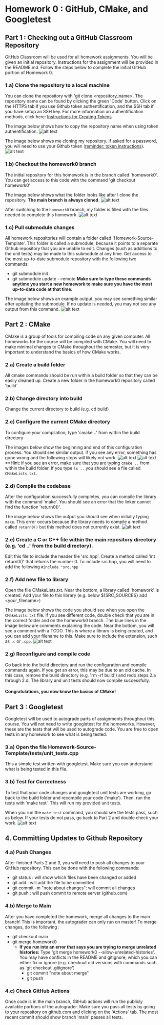 # Homework 0 : GitHub, CMake, and Googletest

## Part 1 : Checking out a GitHub Classroom Repository
GitHub Classroom will be used for all homework assignments.  You will be given an initial repository.  Instructions for the assignment will be provided in the README.md.  Follow the steps below to complete the initial GitHub portion of Homework 0.

### 1.a) Clone the repository to a local machine
You can clone the repository with 'git clone \<repository\_name\>.  The repository name can be found by clicking the green 'Code' button.  Click on the HTTPS tab if you use Github token authentification, and the SSH tab if you have setup an SSH key.  For more information on authentification methods, click here: [Instructions for Creating Tokens](CreateToken.md)

The image below shows how to copy the repository name when using token authentification.
![alt text](img/0_repo_addr.jpg)

The image below shows me cloning my repository.  If asked for a password, you will need to use your Github token ([reminder: token instructions](CreateToken.md)).
![alt text](img/1_clone.jpg)

### 1.b) Checkout the homework0 branch
The initial repository for this homework is in the branch called 'homework0'.  You can get access to this code with the command 'git checkout homework0'

The image below shows what the folder looks like after I clone the repository. **The main branch is always cloned.**
![alt text](img/2_main.jpg)

After switching to the `homework0` branch, my folder is filled with the files needed to complete this homework.
![alt text](img/3_homework0.jpg)

### 1.c) Pull submodule changes
All homework repositories will contain a folder called 'Homework-Source-Template'.  This folder is called a submodule, because it points to a separate Github repository that you are unable to edit.  Changes (such as additions to the unit tests) may be made to this submodule at any time.  Get access to the most up-to-date submodule repository with the following two commands:
- git submodule init
- git submodule update --remote
**Make sure to type these commands anytime you start a new homework to make sure you have the most up-to-date code at that time.**

The image below shows an example output, you may see something similar after updating the submodule.  If no update is needed, you may not see any output from this command.
![alt text](img/4_submodule.jpg)

## Part 2 : CMake
CMake is a group of tools for compiling code on any given computer.  All homeworks for the course will be compiled with CMake.  You will need to make minimal changes to CMake throughout the semester, but it is very important to understand the basics of how CMake works.
  
### 2.a) Create a build folder
All cmake commands should be run within a build folder so that they can be easily cleaned up.  Create a new folder in the homework0 repository called 'build'
  
### 2.b) Change directory into build
Change the current directory to build (e.g. cd build)
  
### 2.c) Configure the current CMake directory
To configure your compilation, type 'cmake ..' from within the build directory

The images below show the beginning and end of this configuration process.  You should see similar output.  If you see any error, something has gone wrong and the following steps will likely not work.
![alt text](img/5_configure.jpg)
![alt text](img/6_configure.jpg)
**Hint: if you see an error, make sure that you are typing `cmake ..` from within the build folder.  If you type `ls ..` you should see a file called `CMakeLists.txt`.
  
### 2.d) Compile the codebase
After the configuration successfully completes, you can compile the library with the command 'make'.  You should see an error that the linker cannot find the function 'return0()'.

The image below shows the output you should see when initially typing `make`.  This error occurs because the library needs to compile a method called `return0()` but this method does not currently exist.
![alt text](img/7_compile.jpg)
  
### 2.e) Create a C or C++ file within the main repository directory (e.g. 'cd ..' from the build directory). 
Edit this file to include the header file 'src.hpp'.  Create a method called 'int return0()' that returns the number 0.  To include src.hpp, you will need to add the following `#include "src.hpp`
  
### 2.f) Add new file to library
Open the file CMakeLists.txt.  Near the bottom, a library called 'homework' is created.  Add your file to this library (e.g. below ${SRC_SOURCES} add \<your\_filename\>)

The image below shows the code you should see when you open the `CMakeLists.txt` file.  If you see different code, double check that you are in the correct folder and on the homework0 branch.  The blue lines in the image below are comments explaining the code.  Near the bottom, you will see a comment with a TODO.  This is where a library is being created, and you can add your filename to this.  Make sure to include the extension, such as `.c` or `.cpp`.
![alt text](img/8_cmake.jpg)
  
### 2.g) Reconfigure and compile code
Go back into the build directory and run the configuration and compile commands again.  If you get an error, this may be due to an old cache.  In this case, remove the build directory (e.g. 'rm -rf build') and redo steps 2.a through 2.d.  The library and unit tests should now compile successfully.
  
#### Congratulations, you now know the basics of CMake!
  
## Part 3 : Googletest
Googletest will be used to autograde parts of assignments throughout this course.  You will not need to write googletest for the homeworks.  However, these are the tests that will be used to autograde code.  You are free to open tests in any homework to see what is being tested.

### 3.a) Open the file Homework-Source-Template/tests/unit_tests.cpp
This a simple test written with googletest.  Make sure you can understand what is being tested in this file.
  
### 3.b) Test for Correctness
To test that your code changes and googletest unit tests are working, go back to the build folder and recompile your code ('make').  Then, run the tests with 'make test'.  This will run my provided unit tests.

When you run the `make test` command, you should see the tests pass, such as below.  If your tests do not pass, go back to Part 2 and double check your work.
![alt text](img/9_googletest.jpg)

## 4. Committing Updates to Github Repository

### 4.a) Push Changes
After finished Parts 2 and 3, you will need to push all changes to your GitHub repository.  This can be done with the following commands:
- git status : will show which files have been changed or added
- git add <filename> : will add the file to be committed
- git commit -m "note about changes": will commit all changes
- git push : will push commit to remote server (github.com)
  
### 4.b) Merge to Main
After you have completed the homework, merge all changes to the main branch!  This is important, the autograder can only run on master!  To merge changes, do the following : 
  - git checkout main
  - git merge homework0
      - **If you run into an error that says you are trying to merge unrelated histories:**  Type 'git merge homework0 --allow-unrelated-histories'.  You may have conflicts in the README and gitignore, which you can either fix or ignore (e.g. checkout old versions with commands such as 'git checkout .gitignore')
        - git commit "note about merge"
        - git push


### 4.c) Check GitHub Actions
Once code is in the main branch, GitHub actions will run the publicly available portions of the autograder.  Make sure you pass all tests by going to your repository on github.com and clicking on the 'Actions' tab.  The most recent commit should show branch 'main' passes all tests.
